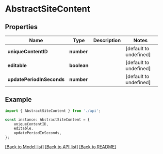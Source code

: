 # AbstractSiteContent


## Properties

Name | Type | Description | Notes
------------ | ------------- | ------------- | -------------
**uniqueContentID** | **number** |  | [default to undefined]
**editable** | **boolean** |  | [default to undefined]
**updatePeriodInSeconds** | **number** |  | [default to undefined]

## Example

```typescript
import { AbstractSiteContent } from './api';

const instance: AbstractSiteContent = {
    uniqueContentID,
    editable,
    updatePeriodInSeconds,
};
```

[[Back to Model list]](../README.md#documentation-for-models) [[Back to API list]](../README.md#documentation-for-api-endpoints) [[Back to README]](../README.md)

